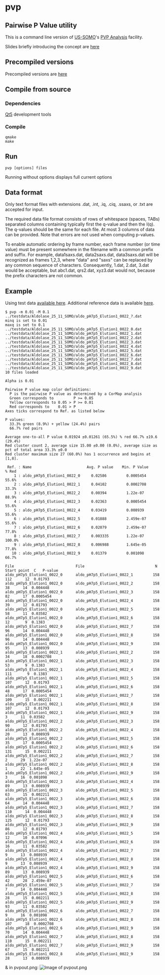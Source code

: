 # pvp
## Pairwise P Value utility

This is a command line version of [US-SOMO](http://somo.uthscsa.edu)'s [PVP Analysis](http://somo.uthscsa.edu/manual/cormap.html) facility.

Slides briefly introducing the concept are [here](https://github.com/ehb54/pvp/wiki)

## Precompiled versions

Precompiled versions are [here](https://github.com/ehb54/pvp/tree/master/precompiled)

## Compile from source
### Dependencies

[Qt5](https://www.qt.io/) development tools

### Compile

```
qmake
make
```
## Run

```
pvp [options] files
```

Running without options displays full current options

## Data format

Only text format files with extensions .dat, .int, .iq, .ciq, .ssaxs, or .txt are accepted for input.

The required data file format consists of rows of whitespace (spaces, TABs) separated columns containing typically first the q-value and then the I(q).  The q-values should be the same for each file. At most 3 columns of data can be provided.  Note that errors are not used when computing p-values.

To enable automatic ordering by frame number, each frame number (or time value) must be present somewhere in the filename with a common prefix and suffix. For example, data1saxs.dat, data2saxs.dat, data3saxs.dat will be recognized as frames 1,2,3, where "data" and "saxs" can be replaced by any common sequence of characters. Consequently, 1.dat, 2.dat, 3.dat would be acceptable, but abc1.dat, qrs2.dat, xyz3.dat would not, because the prefix characters are not common. 

## Example

Using test data [available here](example-data). Additional reference data is available [here](http://somo.uthscsa.edu/sampledata.php).

```
$ pvp -m 0.01 -M 0.1 ../testdata/Aldolase_25_11_SOMO/aldo_pH7p5_Elution1_0022_?.dat
minq is set to 0.01
maxq is set to 0.1
../testdata/Aldolase_25_11_SOMO/aldo_pH7p5_Elution1_0022_0.dat
../testdata/Aldolase_25_11_SOMO/aldo_pH7p5_Elution1_0022_1.dat
../testdata/Aldolase_25_11_SOMO/aldo_pH7p5_Elution1_0022_2.dat
../testdata/Aldolase_25_11_SOMO/aldo_pH7p5_Elution1_0022_3.dat
../testdata/Aldolase_25_11_SOMO/aldo_pH7p5_Elution1_0022_4.dat
../testdata/Aldolase_25_11_SOMO/aldo_pH7p5_Elution1_0022_5.dat
../testdata/Aldolase_25_11_SOMO/aldo_pH7p5_Elution1_0022_6.dat
../testdata/Aldolase_25_11_SOMO/aldo_pH7p5_Elution1_0022_7.dat
../testdata/Aldolase_25_11_SOMO/aldo_pH7p5_Elution1_0022_8.dat
../testdata/Aldolase_25_11_SOMO/aldo_pH7p5_Elution1_0022_9.dat
10 files loaded

Alpha is 0.01

Pairwise P value map color definitions:
  P is the pairwise P value as determined by a CorMap analysis
  Green corresponds to         P >= 0.05
  Yellow corresponds to 0.05 > P >= 0.01
  Red corresponds to    0.01 > P
Axes ticks correspond to Ref. as listed below

P values:
  33.3% green (8.9%) + yellow (24.4%) pairs
  66.7% red pairs

Average one-to-all P value 0.01924 ±0.01261 (65.5%) % red 66.7% ±19.6 (29.4%)
Red cluster count 2, average size 15.00 ±0.00 (0.0%), average size as pct of total area 33.3% ±0.0
Red cluster maximum size 27 (60.0%) has 1 occurrence and begins at [1,8].

 Ref. : Name                         Avg. P value    Min. P Value      % Red
    1 : aldo_pH7p5_Elution1_0022_0     0.02586         0.0005454        55.6%
    2 : aldo_pH7p5_Elution1_0022_1     0.04102         0.0002708        33.3%
    3 : aldo_pH7p5_Elution1_0022_2     0.00394         1.22e-07         88.9%
    4 : aldo_pH7p5_Elution1_0022_3     0.02363         0.0005454        55.6%
    5 : aldo_pH7p5_Elution1_0022_4     0.03419         0.008939         55.6%
    6 : aldo_pH7p5_Elution1_0022_5     0.01888         2.459e-07        55.6%
    7 : aldo_pH7p5_Elution1_0022_6     0.02079         2.459e-07        77.8%
    8 : aldo_pH7p5_Elution1_0022_7     0.003335        1.22e-07        100.0%
    9 : aldo_pH7p5_Elution1_0022_8     0.006988        1.645e-05        77.8%
   10 : aldo_pH7p5_Elution1_0022_9     0.01379         0.001098         66.7%

File                            File                                N  Start point  C   P-value
aldo_pH7p5_Elution1_0022_0      aldo_pH7p5_Elution1_0022_1         158     112      12  0.01793
aldo_pH7p5_Elution1_0022_0      aldo_pH7p5_Elution1_0022_2         158      38      14  0.004448
aldo_pH7p5_Elution1_0022_0      aldo_pH7p5_Elution1_0022_3         158      82      17  0.0005454
aldo_pH7p5_Elution1_0022_0      aldo_pH7p5_Elution1_0022_4         158      39      12  0.01793
aldo_pH7p5_Elution1_0022_0      aldo_pH7p5_Elution1_0022_5         158      58      11  0.03582
aldo_pH7p5_Elution1_0022_0      aldo_pH7p5_Elution1_0022_6         158      12       9  0.1383
aldo_pH7p5_Elution1_0022_0      aldo_pH7p5_Elution1_0022_7         158      96      14  0.004448
aldo_pH7p5_Elution1_0022_0      aldo_pH7p5_Elution1_0022_8         158      96      14  0.004448
aldo_pH7p5_Elution1_0022_0      aldo_pH7p5_Elution1_0022_9         158      95      13  0.008939
aldo_pH7p5_Elution1_0022_1      aldo_pH7p5_Elution1_0022_2         158      34      18  0.0002708
aldo_pH7p5_Elution1_0022_1      aldo_pH7p5_Elution1_0022_3         158      53       9  0.1383
aldo_pH7p5_Elution1_0022_1      aldo_pH7p5_Elution1_0022_4         158     111       9  0.1383
aldo_pH7p5_Elution1_0022_1      aldo_pH7p5_Elution1_0022_5         158     107      12  0.01793
aldo_pH7p5_Elution1_0022_1      aldo_pH7p5_Elution1_0022_6         158      48      17  0.0005454
aldo_pH7p5_Elution1_0022_1      aldo_pH7p5_Elution1_0022_7         158     109      15  0.002211
aldo_pH7p5_Elution1_0022_1      aldo_pH7p5_Elution1_0022_8         158     107      12  0.01793
aldo_pH7p5_Elution1_0022_1      aldo_pH7p5_Elution1_0022_9         158       3      11  0.03582
aldo_pH7p5_Elution1_0022_2      aldo_pH7p5_Elution1_0022_3         158      90      12  0.01793
aldo_pH7p5_Elution1_0022_2      aldo_pH7p5_Elution1_0022_4         158      20      13  0.008939
aldo_pH7p5_Elution1_0022_2      aldo_pH7p5_Elution1_0022_5         158      35      17  0.0005454
aldo_pH7p5_Elution1_0022_2      aldo_pH7p5_Elution1_0022_6         158     131      15  0.002211
aldo_pH7p5_Elution1_0022_2      aldo_pH7p5_Elution1_0022_7         158       2      29  1.22e-07
aldo_pH7p5_Elution1_0022_2      aldo_pH7p5_Elution1_0022_8         158       1      22  1.645e-05
aldo_pH7p5_Elution1_0022_2      aldo_pH7p5_Elution1_0022_9         158       3      16  0.001098
aldo_pH7p5_Elution1_0022_3      aldo_pH7p5_Elution1_0022_4         158      89      13  0.008939
aldo_pH7p5_Elution1_0022_3      aldo_pH7p5_Elution1_0022_5         158      63      15  0.002211
aldo_pH7p5_Elution1_0022_3      aldo_pH7p5_Elution1_0022_6         158      64      14  0.004448
aldo_pH7p5_Elution1_0022_3      aldo_pH7p5_Elution1_0022_7         158     110      14  0.004448
aldo_pH7p5_Elution1_0022_3      aldo_pH7p5_Elution1_0022_8         158     125      12  0.01793
aldo_pH7p5_Elution1_0022_3      aldo_pH7p5_Elution1_0022_9         158      86      12  0.01793
aldo_pH7p5_Elution1_0022_4      aldo_pH7p5_Elution1_0022_5         158      12      10  0.07096
aldo_pH7p5_Elution1_0022_4      aldo_pH7p5_Elution1_0022_6         158      16      11  0.03582
aldo_pH7p5_Elution1_0022_4      aldo_pH7p5_Elution1_0022_7         158       9      13  0.008939
aldo_pH7p5_Elution1_0022_4      aldo_pH7p5_Elution1_0022_8         158       9      13  0.008939
aldo_pH7p5_Elution1_0022_4      aldo_pH7p5_Elution1_0022_9         158      89      13  0.008939
aldo_pH7p5_Elution1_0022_5      aldo_pH7p5_Elution1_0022_6         158      42      28  2.459e-07
aldo_pH7p5_Elution1_0022_5      aldo_pH7p5_Elution1_0022_7         158       7      14  0.004448
aldo_pH7p5_Elution1_0022_5      aldo_pH7p5_Elution1_0022_8         158      28      15  0.002211
aldo_pH7p5_Elution1_0022_5      aldo_pH7p5_Elution1_0022_9         158      93      11  0.03582
aldo_pH7p5_Elution1_0022_6      aldo_pH7p5_Elution1_0022_7         158       9      16  0.001098
aldo_pH7p5_Elution1_0022_6      aldo_pH7p5_Elution1_0022_8         158     107      18  0.0002708
aldo_pH7p5_Elution1_0022_6      aldo_pH7p5_Elution1_0022_9         158      70      14  0.004448
aldo_pH7p5_Elution1_0022_7      aldo_pH7p5_Elution1_0022_8         158     110      15  0.002211
aldo_pH7p5_Elution1_0022_7      aldo_pH7p5_Elution1_0022_9         158      67      15  0.002211
aldo_pH7p5_Elution1_0022_8      aldo_pH7p5_Elution1_0022_9         158      28      13  0.008939

```
& in pvpout.png: ![Image of pvpout.png](doc/sample-pvpout.png)


